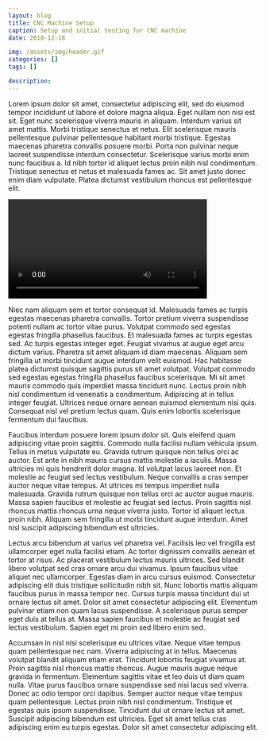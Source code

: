 ```yaml
---
layout: blog
title: CNC Machine Setup
caption: Setup and initial testing for CNC machine
date: 2018-12-18

img: /assets/img/header.gif
categories: []
tags: []

description: 
---
```


Lorem ipsum dolor sit amet, consectetur adipiscing elit, sed do eiusmod tempor incididunt ut labore et dolore magna aliqua. Eget nullam non nisi est sit. Eget nunc scelerisque viverra mauris in aliquam. Interdum varius sit amet mattis. Morbi tristique senectus et netus. Elit scelerisque mauris pellentesque pulvinar pellentesque habitant morbi tristique. Egestas maecenas pharetra convallis posuere morbi. Porta non pulvinar neque laoreet suspendisse interdum consectetur. Scelerisque varius morbi enim nunc faucibus a. Id nibh tortor id aliquet lectus proin nibh nisl condimentum. Tristique senectus et netus et malesuada fames ac. Sit amet justo donec enim diam vulputate. Platea dictumst vestibulum rhoncus est pellentesque elit.

<video width="400px" style="text-align: center; margin: auto;">
    <source src="/assets/img/img/woodworking/setup/2018-12-20 17.52.59.mov">
</video>
    
Niec nam aliquam sem et tortor consequat id. Malesuada fames ac turpis egestas maecenas pharetra convallis. Tortor pretium viverra suspendisse potenti nullam ac tortor vitae purus. Volutpat commodo sed egestas egestas fringilla phasellus faucibus. Et malesuada fames ac turpis egestas sed. Ac turpis egestas integer eget. Feugiat vivamus at augue eget arcu dictum varius. Pharetra sit amet aliquam id diam maecenas. Aliquam sem fringilla ut morbi tincidunt augue interdum velit euismod. Hac habitasse platea dictumst quisque sagittis purus sit amet volutpat. Volutpat commodo sed egestas egestas fringilla phasellus faucibus scelerisque. Mi sit amet mauris commodo quis imperdiet massa tincidunt nunc. Lectus proin nibh nisl condimentum id venenatis a condimentum. Adipiscing at in tellus integer feugiat. Ultrices neque ornare aenean euismod elementum nisi quis. Consequat nisl vel pretium lectus quam. Quis enim lobortis scelerisque fermentum dui faucibus.

Faucibus interdum posuere lorem ipsum dolor sit. Quis eleifend quam adipiscing vitae proin sagittis. Commodo nulla facilisi nullam vehicula ipsum. Tellus in metus vulputate eu. Gravida rutrum quisque non tellus orci ac auctor. Est ante in nibh mauris cursus mattis molestie a iaculis. Massa ultricies mi quis hendrerit dolor magna. Id volutpat lacus laoreet non. Et molestie ac feugiat sed lectus vestibulum. Neque convallis a cras semper auctor neque vitae tempus. At ultrices mi tempus imperdiet nulla malesuada. Gravida rutrum quisque non tellus orci ac auctor augue mauris. Massa sapien faucibus et molestie ac feugiat sed lectus. Proin sagittis nisl rhoncus mattis rhoncus urna neque viverra justo. Tortor id aliquet lectus proin nibh. Aliquam sem fringilla ut morbi tincidunt augue interdum. Amet nisl suscipit adipiscing bibendum est ultricies.

Lectus arcu bibendum at varius vel pharetra vel. Facilisis leo vel fringilla est ullamcorper eget nulla facilisi etiam. Ac tortor dignissim convallis aenean et tortor at risus. Ac placerat vestibulum lectus mauris ultrices. Sed blandit libero volutpat sed cras ornare arcu dui vivamus. Ipsum faucibus vitae aliquet nec ullamcorper. Egestas diam in arcu cursus euismod. Consectetur adipiscing elit duis tristique sollicitudin nibh sit. Nunc lobortis mattis aliquam faucibus purus in massa tempor nec. Cursus turpis massa tincidunt dui ut ornare lectus sit amet. Dolor sit amet consectetur adipiscing elit. Elementum pulvinar etiam non quam lacus suspendisse. A scelerisque purus semper eget duis at tellus at. Massa sapien faucibus et molestie ac feugiat sed lectus vestibulum. Sapien eget mi proin sed libero enim sed.

Accumsan in nisl nisi scelerisque eu ultrices vitae. Neque vitae tempus quam pellentesque nec nam. Viverra adipiscing at in tellus. Maecenas volutpat blandit aliquam etiam erat. Tincidunt lobortis feugiat vivamus at. Proin sagittis nisl rhoncus mattis rhoncus. Augue mauris augue neque gravida in fermentum. Elementum sagittis vitae et leo duis ut diam quam nulla. Vitae purus faucibus ornare suspendisse sed nisi lacus sed viverra. Donec ac odio tempor orci dapibus. Semper auctor neque vitae tempus quam pellentesque. Lectus proin nibh nisl condimentum. Tristique et egestas quis ipsum suspendisse. Tincidunt dui ut ornare lectus sit amet. Suscipit adipiscing bibendum est ultricies. Eget sit amet tellus cras adipiscing enim eu turpis egestas. Dolor sit amet consectetur adipiscing elit.
